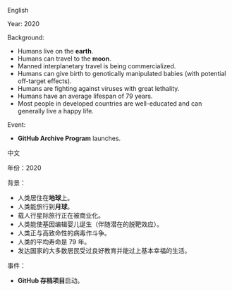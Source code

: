 English

Year: 2020

Background:
* Humans live on the **earth**.
* Humans can travel to the **moon**.
* Manned interplanetary travel is being commercialized.
* Humans can give birth to genotically manipulated babies (with potential off-target effects).
* Humans are fighting against viruses with great lethality.
* Humans have an average lifespan of 79 years.
* Most people in developed countries are well-educated and can generally live a happy life.

Event:
* **GitHub Archive Program** launches.

中文

年份：2020

背景：
* 人类居住在**地球**上。
* 人类能旅行到**月球**。
* 载人行星际旅行正在被商业化。
* 人类能使基因编辑婴儿诞生（伴随潜在的脱靶效应）。
* 人类正与高致命性的病毒作斗争。
* 人类的平均寿命是 79 年。
* 发达国家的大多数居民受过良好教育并能过上基本幸福的生活。

事件：
* **GitHub 存档项目**启动。
